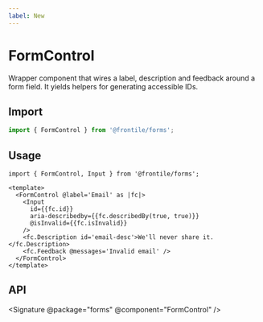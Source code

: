 ```yaml
---
label: New
---
```

# FormControl

Wrapper component that wires a label, description and feedback around a form
field. It yields helpers for generating accessible IDs.

## Import
```js
import { FormControl } from '@frontile/forms';
```

## Usage
```gts preview
import { FormControl, Input } from '@frontile/forms';

<template>
  <FormControl @label='Email' as |fc|>
    <Input
      id={{fc.id}}
      aria-describedby={{fc.describedBy(true, true)}}
      @isInvalid={{fc.isInvalid}}
    />
    <fc.Description id='email-desc'>We'll never share it.</fc.Description>
    <fc.Feedback @messages='Invalid email' />
  </FormControl>
</template>
```

## API

<Signature @package="forms" @component="FormControl" />
